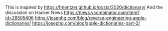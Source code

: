 This is inspired by
https://fmentzer.github.io/posts/2020/dictionary/
And the discussion on Hacker News
https://news.ycombinator.com/item?id=28505406
https://josephg.com/blog/reverse-engineering-apple-dictionaries/
https://josephg.com/blog/apple-dictionaries-part-2/

